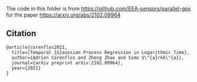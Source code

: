 The code in this folder is from https://github.com/EEA-sensors/parallel-gps for the paper https://arxiv.org/abs/2102.09964

## Citation
```
@article{corenflos2021,
  title={Temporal {G}aussian Process Regression in Logarithmic Time},
  author={Adrien Corenflos and Zheng Zhao and Simo S\"{a}rkk\"{a}},
  journal={arXiv preprint arXiv:2102.09964},
  year={2021}
}
```

